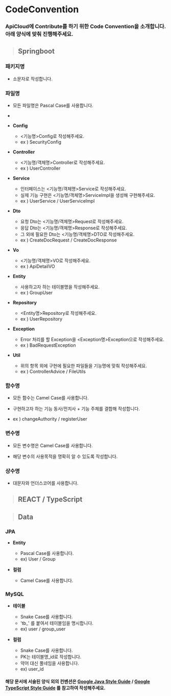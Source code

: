# CodeConvention

### ApiCloud에 Contribute를 하기 위한 Code Convention을 소개합니다. 아래 양식에 맞춰 진행해주세요.

> ## Springboot

### 패키지명

- 소문자로 작성합니다.

### 파일명

- 모든 파일명은 Pascal Case를 사용합니다.

-
- **Config**

  - <기능명>Config로 작성해주세요.
  - ex ) SecurityConfig

- **Controller**

  - <기능명/객체명>Controller로 작성해주세요.
  - ex ) UserController

- **Service**

  - 인터페이스는 <기능명/객체명>Service로 작성해주세요.
  - 실제 기능 구현은 <기능명/객체명>ServiceImpl을 생성해 구현해주세요.
  - ex ) UserService / UserServiceImpl

- **Dto**

  - 요청 Dto는 <기능명/객체명>Request로 작성해주세요.
  - 응답 Dto는 <기능명/객체명>Response로 작성해주세요.
  - 그 외에 필요한 Dto는 <기능명/객체명>DTO로 작성해주세요.
  - ex ) CreateDocRequest / CreateDocResponse

- **Vo**

  - <기능명/객체명>VO로 작성해주세요.
  - ex ) ApiDetailVO

- **Entity**

  - 사용하고자 하는 테이블명을 작성해주세요.
  - ex ) GroupUser

- **Repository**

  - <Entity명>Repository로 작성해주세요.
  - ex ) UserRepository

- **Exception**

  - Error 처리를 할 Exception을 <Exception명>Exception으로 작성해주세요.
  - ex ) BadRequestException

- **Util**
  - 위의 항목 외에 구현에 필요한 파일들을 기능명에 맞춰 작성해주세요.
  - ex ) ControllerAdvice / FileUtils

### 함수명

- 모든 함수는 Camel Case를 사용합니다.

- 구현하고자 하는 기능 동사/전치사 + 기능 주체를 결합해 작성합니다.

- ex ) changeAuthority / registerUser

### 변수명

- 모든 변수명은 Camel Case를 사용합니다.

- 해당 변수의 사용목적을 명확히 알 수 있도록 작성합니다.

### 상수명

- 대문자와 언더스코어를 사용합니다.

> ## REACT / TypeScript

> ## Data

### JPA

- **Entity**

  - Pascal Case를 사용합니다.
  - ex) User / Group

- **컬럼**
  - Camel Case를 사용합니다.

### MySQL

- **테이블**

  - Snake Case를 사용합니다.
  - 'tb\_' 를 붙여서 테이블임을 명시합니다.
  - ex) user / group_user

- **컬럼**
  - Snake Case를 사용합니다.
  - PK는 테이블명\_id로 작성합니다.
  - 약어 대신 풀네임을 사용합니다.
  - ex) user_id

#### 해당 문서에 서술된 양식 외의 컨벤션은 [Google Java Style Guide](https://google.github.io/styleguide/javaguide.html) / [Google TypeScript Style Guide](https://google.github.io/styleguide/tsguide.html) 를 참고하여 작성해주세요.
